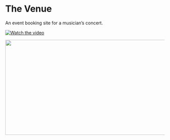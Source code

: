 
# The Venue
An event booking site for a musician’s concert.

[![Watch the video](https://img.youtube.com/vi/cV-63-xFPOQ&ab_/hqdefault.jpg)](https://www.youtube.com/embed/cV-63-xFPOQ&ab_channel=ShaktiSingh)

[<img src="https://img.youtube.com/vi/cV-63-xFPOQ&ab_channel=ShaktiSingh/hqdefault.jpg" width="600" height="300"
/>](https://www.youtube.com/embed/cV-63-xFPOQ&ab_channel=ShaktiSingh)
